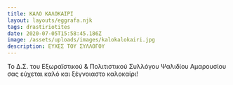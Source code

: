 ```yaml
---
title: ΚΑΛΟ ΚΑΛΟΚΑΙΡΙ
layout: layouts/eggrafa.njk
tags: drastiriotites
date: 2020-07-05T15:58:45.186Z
image: /assets/uploads/images/kalokalokairi.jpg
description: ΕΥΧΕΣ ΤΟΥ ΣΥΛΛΟΓΟΥ
---
```

Το Δ.Σ. του Εξωραϊστικού & Πολιτιστικού Συλλόγου Ψαλιδίου Αμαρουσίου σας εύχεται καλό και ξέγνοιαστο καλοκαίρι!
